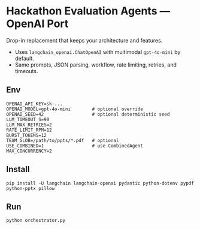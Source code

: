 # Hackathon Evaluation Agents — OpenAI Port

Drop-in replacement that keeps your architecture and features.

- Uses `langchain_openai.ChatOpenAI` with multimodal `gpt-4o-mini` by default.
- Same prompts, JSON parsing, workflow, rate limiting, retries, and timeouts.

## Env

```
OPENAI_API_KEY=sk-...
OPENAI_MODEL=gpt-4o-mini        # optional override
OPENAI_SEED=42                  # optional deterministic seed
LLM_TIMEOUT_S=90
LLM_MAX_RETRIES=2
RATE_LIMIT_RPM=12
BURST_TOKENS=12
TEAM_GLOB=/path/to/ppts/*.pdf   # optional
USE_COMBINED=1                  # use CombinedAgent
MAX_CONCURRENCY=2
```

## Install

```
pip install -U langchain langchain-openai pydantic python-dotenv pypdf python-pptx pillow
```

## Run

```
python orchestrator.py
```
